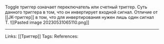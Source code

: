 Toggle триггер означает переключатель или счетный триггер. Суть данного триггера в том, что он инвертирует входной сигнал. Отличие от [[JK-триггер]] в том, что для инвертирования нужен лишь один сигнал T. 
![[Pasted image 20230531065110.png]]
___
Links: [[Триггер]]
Tags:
References: